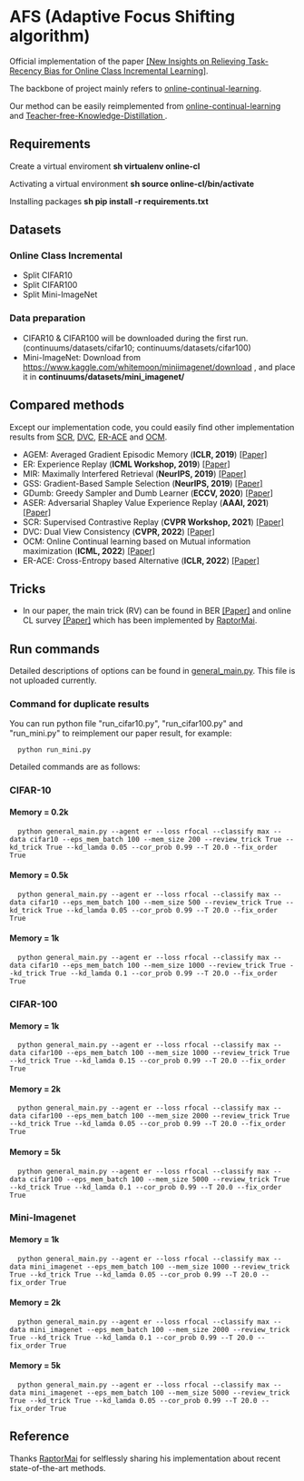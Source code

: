 # AFS (Adaptive Focus Shifting algorithm)
Official implementation of the paper [[New Insights on Relieving Task-Recency Bias for Online Class Incremental Learning]](https://arxiv.org/abs/2302.08243).

The backbone of project mainly refers to [online-continual-learning](https://github.com/RaptorMai/online-continual-learning). 

Our method can be easily reimplemented from [online-continual-learning
](https://github.com/RaptorMai/online-continual-learning) and [Teacher-free-Knowledge-Distillation
](https://github.com/yuanli2333/Teacher-free-Knowledge-Distillation). 

## Requirements
Create a virtual enviroment **sh virtualenv online-cl**

Activating a virtual environment **sh source online-cl/bin/activate**

Installing packages **sh pip install -r requirements.txt**

## Datasets 

### Online Class Incremental
- Split CIFAR10
- Split CIFAR100
- Split Mini-ImageNet

### Data preparation
- CIFAR10 & CIFAR100 will be downloaded during the first run. (continuums/datasets/cifar10; continuums/datasets/cifar100)
- Mini-ImageNet: Download from https://www.kaggle.com/whitemoon/miniimagenet/download , and place it in **continuums/datasets/mini_imagenet/**

## Compared methods 
Except our implementation code, you could easily find other implementation results from [SCR](https://github.com/RaptorMai/online-continual-learning), [DVC](https://github.com/YananGu/DVC), [ER-ACE](https://github.com/pclucas14/AML) and [OCM](https://github.com/gydpku/OCM). 

* AGEM: Averaged Gradient Episodic Memory (**ICLR, 2019**) [[Paper]](https://openreview.net/forum?id=Hkf2_sC5FX)
* ER: Experience Replay (**ICML Workshop, 2019**) [[Paper]](https://arxiv.org/abs/1902.10486)
* MIR: Maximally Interfered Retrieval (**NeurIPS, 2019**) [[Paper]](https://proceedings.neurips.cc/paper/2019/hash/15825aee15eb335cc13f9b559f166ee8-Abstract.html)
* GSS: Gradient-Based Sample Selection (**NeurIPS, 2019**) [[Paper]](https://arxiv.org/pdf/1903.08671.pdf)
* GDumb: Greedy Sampler and Dumb Learner (**ECCV, 2020**) [[Paper]](https://www.robots.ox.ac.uk/~tvg/publications/2020/gdumb.pdf)
* ASER: Adversarial Shapley Value Experience Replay (**AAAI, 2021**) [[Paper]](https://arxiv.org/abs/2009.00093)
* SCR: Supervised Contrastive Replay (**CVPR Workshop, 2021**) [[Paper]](https://arxiv.org/abs/2103.13885) 
* DVC: Dual View Consistency (**CVPR, 2022**) [[Paper]](https://openaccess.thecvf.com/content/CVPR2022/html/Gu_Not_Just_Selection_but_Exploration_Online_Class-Incremental_Continual_Learning_via_CVPR_2022_paper.html)
* OCM: Online Continual learning based on Mutual information maximization (**ICML, 2022**) [[Paper]](https://proceedings.mlr.press/v162/guo22g/guo22g.pdf)
* ER-ACE: Cross-Entropy based Alternative (**ICLR, 2022**) [[Paper]](https://openreview.net/pdf?id=N8MaByOzUfb)


## Tricks
- In our paper, the main trick (RV) can be found in BER [[Paper]](https://arxiv.org/abs/2007.05683) and online CL survey [[Paper]](https://arxiv.org/pdf/2101.10423.pdf) which has been implemented by [RaptorMai](https://github.com/RaptorMai/online-continual-learning). 

## Run commands
Detailed descriptions of options can be found in [general_main.py](general_main.py). This file is not uploaded currently.

### Command for duplicate results
You can run python file "run_cifar10.py", "run_cifar100.py" and "run_mini.py" to reimplement our paper result, for example:
```shell
  python run_mini.py
 ```

Detailed commands are as follows:
### CIFAR-10
#### Memory = 0.2k
```shell
  python general_main.py --agent er --loss rfocal --classify max --data cifar10 --eps_mem_batch 100 --mem_size 200 --review_trick True --kd_trick True --kd_lamda 0.05 --cor_prob 0.99 --T 20.0 --fix_order True
 ```
#### Memory = 0.5k
```shell
  python general_main.py --agent er --loss rfocal --classify max --data cifar10 --eps_mem_batch 100 --mem_size 500 --review_trick True --kd_trick True --kd_lamda 0.05 --cor_prob 0.99 --T 20.0 --fix_order True
 ```
#### Memory = 1k
```shell
  python general_main.py --agent er --loss rfocal --classify max --data cifar10 --eps_mem_batch 100 --mem_size 1000 --review_trick True --kd_trick True --kd_lamda 0.1 --cor_prob 0.99 --T 20.0 --fix_order True
 ```
### CIFAR-100
#### Memory = 1k
```shell
  python general_main.py --agent er --loss rfocal --classify max --data cifar100 --eps_mem_batch 100 --mem_size 1000 --review_trick True --kd_trick True --kd_lamda 0.15 --cor_prob 0.99 --T 20.0 --fix_order True
 ```
#### Memory = 2k
```shell
  python general_main.py --agent er --loss rfocal --classify max --data cifar100 --eps_mem_batch 100 --mem_size 2000 --review_trick True --kd_trick True --kd_lamda 0.05 --cor_prob 0.99 --T 20.0 --fix_order True
 ```
#### Memory = 5k
```shell
  python general_main.py --agent er --loss rfocal --classify max --data cifar100 --eps_mem_batch 100 --mem_size 5000 --review_trick True --kd_trick True --kd_lamda 0.1 --cor_prob 0.99 --T 20.0 --fix_order True
 ```
### Mini-Imagenet
#### Memory = 1k
```shell
  python general_main.py --agent er --loss rfocal --classify max --data mini_imagenet --eps_mem_batch 100 --mem_size 1000 --review_trick True --kd_trick True --kd_lamda 0.05 --cor_prob 0.99 --T 20.0 --fix_order True
 ```
#### Memory = 2k
```shell
  python general_main.py --agent er --loss rfocal --classify max --data mini_imagenet --eps_mem_batch 100 --mem_size 2000 --review_trick True --kd_trick True --kd_lamda 0.1 --cor_prob 0.99 --T 20.0 --fix_order True
 ```
#### Memory = 5k
```shell
  python general_main.py --agent er --loss rfocal --classify max --data mini_imagenet --eps_mem_batch 100 --mem_size 5000 --review_trick True --kd_trick True --kd_lamda 0.05 --cor_prob 0.99 --T 20.0 --fix_order True
 ```


## Reference

Thanks [RaptorMai](https://github.com/RaptorMai) for selflessly sharing his implementation about recent state-of-the-art methods.
